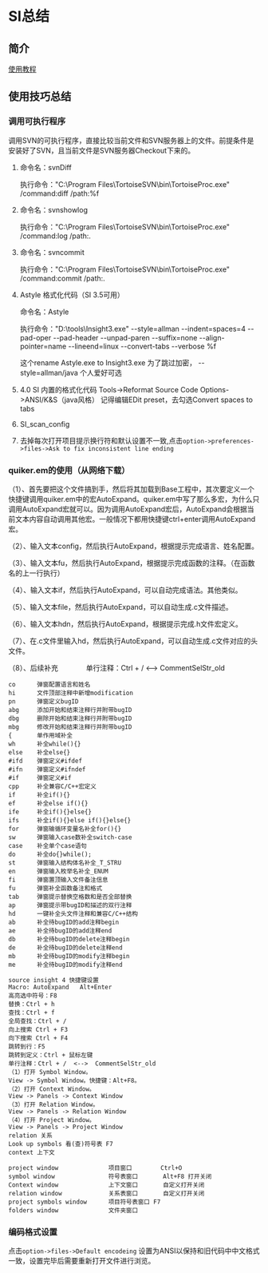 # SI总结

## 简介
[使用教程](http://10.10.8.114:8888/mylearning/7a7908b6_8b440c62_0.html)

## 使用技巧总结

### 调用可执行程序
调用SVN的可执行程序，直接比较当前文件和SVN服务器上的文件。前提条件是安装好了SVN，且当前文件是SVN服务器Checkout下来的。

 1. 命令名：svnDiff

    执行命令："C:\Program Files\TortoiseSVN\bin\TortoiseProc.exe" /command:diff /path:%f

 2. 命令名：svnshowlog

    执行命令："C:\Program Files\TortoiseSVN\bin\TortoiseProc.exe" /command:log /path:.

 3. 命令名：svncommit

    执行命令："C:\Program Files\TortoiseSVN\bin\TortoiseProc.exe" /command:commit /path:.
 4. Astyle 格式化代码（SI 3.5可用）

    命令名：Astyle

    执行命令："D:\tools\Insight3.exe"  --style=allman  --indent=spaces=4  --pad-oper --pad-header --unpad-paren  --suffix=none --align-pointer=name --lineend=linux --convert-tabs --verbose %f 
    
    这个rename Astyle.exe to Insight3.exe 为了跳过加密， --style=allman/java 个人爱好可选

 5. 4.0 SI 内置的格式化代码
Tools->Reformat Source Code Options->ANSI/K&S（java风格）   记得编辑EDit preset，去勾选Convert spaces to tabs
 
 6. SI_scan_config
 7. 去掉每次打开项目提示换行符和默认设置不一致,点击`option->preferences->files->Ask to fix inconsistent line ending`
 


### quiker.em的使用（从网络下载）

（1）、首先要把这个文件搞到手，然后将其加载到Base工程中，其次要定义一个快捷键调用quiker.em中的宏AutoExpand。quiker.em中写了那么多宏，为什么只调用AutoExpand宏就可以。因为调用AutoExpand宏后，AutoExpand会根据当前文本内容自动调用其他宏。一般情况下都用快捷键ctrl+enter调用AutoExpand宏。

（2）、输入文本config，然后执行AutoExpand，根据提示完成语言、姓名配置。

（3）、输入文本fu，然后执行AutoExpand，根据提示完成函数的注释。（在函数名的上一行执行）

（4）、输入文本if，然后执行AutoExpand，可以自动完成语法。其他类似。

（5）、输入文本file，然后执行AutoExpand，可以自动生成.c文件描述。

（6）、输入文本hdn，然后执行AutoExpand，根据提示完成.h文件宏定义。

（7）、在.c文件里输入hd，然后执行AutoExpand，可以自动生成.c文件对应的头文件。

（8）、后续补充    单行注释：Ctrl + /  <-->  CommentSelStr_old

```
co      弹窗配置语言和姓名
hi      文件顶部注释中新增modification
pn      弹窗定义bugID
abg     添加开始和结束注释行并附带bugID
dbg     删除开始和结束注释行并附带bugID
mbg     修改开始和结束注释行并附带bugID
{       单作用域补全
wh      补全while(){}
else    补全else{}
#ifd    弹窗定义#ifdef
#ifn    弹窗定义#ifndef
#if     弹窗定义#if
cpp     补全兼容C/C++宏定义
if      补全if(){}
ef      补全else if(){}
ife     补全if(){}else{}
ifs     补全if(){}else if(){}else{}
for     弹窗输循环变量名补全for(){}
sw      弹窗输入case数补全switch-case
case    补全单个case语句
do      补全do{}while();
st      弹窗输入结构体名补全_T_STRU
en      弹窗输入枚举名补全_ENUM
fi      弹窗置顶输入文件备注信息
fu      弹窗补全函数备注和格式
tab     弹窗提示替换空格数和是否全部替换
ap      弹窗提示带bugID和描述的双行注释
hd      一键补全头文件注释和兼容C/C++结构
ab      补全待bugID的add注释begin
ae      补全待bugID的add注释end
db      补全待bugID的delete注释begin
de      补全待bugID的delete注释end
mb      补全待bugID的modify注释begin
me      补全待bugID的modify注释end
 
source insight 4 快捷键设置
Macro: AutoExpand   Alt+Enter
高亮选中符号：F8
替换：Ctrl + h
查找：Ctrl + f
全局查找：Ctrl + /
向上搜索 Ctrl + F3
向下搜索 Ctrl + F4
跳转到行：F5
跳转到定义：Ctrl + 鼠标左键
单行注释：Ctrl + /  <-->  CommentSelStr_old
（1）打开 Symbol Window。
View -> Symbol Window。快捷键：Alt+F8。
（2）打开 Context Window。
View -> Panels -> Context Window
（3）打开 Relation Window。
View -> Panels -> Relation Window
（4）打开 Project Window。
View -> Panels -> Project Window
relation 关系	
Look up symbols 看(查)符号表 F7 
context 上下文 

project window				项目窗口  		Ctrl+O	
symbol window        		符号表窗口		Alt+F8 打开关闭
Context window   			上下文窗口		自定义打开关闭
relation window    			关系表窗口		自定义打开关闭
project symbols window      项目符号表窗口	F7
folders window				文件夹窗口		
```

### 编码格式设置
点击`option->files->Default encodeing` 设置为ANSI以保持和旧代码中中文格式一致，设置完毕后需要重新打开文件进行浏览。